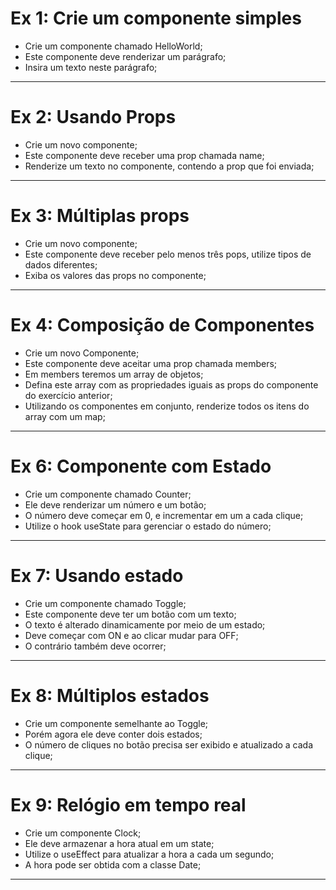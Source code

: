 # Ex 1: Crie um componente simples
* Crie um componente chamado HelloWorld;
* Este componente deve renderizar um parágrafo;
* Insira um texto neste parágrafo;

***

# Ex 2: Usando Props
* Crie um novo componente;
* Este componente deve receber uma prop chamada
name;
* Renderize um texto no componente, contendo a
prop que foi enviada;

***

# Ex 3: Múltiplas props
* Crie um novo componente;
* Este componente deve receber pelo menos três
pops, utilize tipos de dados diferentes;
* Exiba os valores das props no componente;

***

# Ex 4: Composição de Componentes
* Crie um novo Componente;
* Este componente deve aceitar uma prop chamada members;
* Em members teremos um array de objetos;
* Defina este array com as propriedades iguais as props do
componente do exercício anterior;
* Utilizando os componentes em conjunto, renderize todos os
itens do array com um map;

***

# Ex 6: Componente com Estado
* Crie um componente chamado Counter;
* Ele deve renderizar um número e um botão;
* O número deve começar em 0, e incrementar em
um a cada clique;
* Utilize o hook useState para gerenciar o estado do
número;

***

# Ex 7: Usando estado
* Crie um componente chamado Toggle;
* Este componente deve ter um botão com um texto;
* O texto é alterado dinamicamente por meio de um
estado;
* Deve começar com ON e ao clicar mudar para OFF;
* O contrário também deve ocorrer;

***

# Ex 8: Múltiplos estados
* Crie um componente semelhante ao Toggle;
* Porém agora ele deve conter dois estados;
* O número de cliques no botão precisa ser exibido e
atualizado a cada clique;

***

# Ex 9: Relógio em tempo real
* Crie um componente Clock;
* Ele deve armazenar a hora atual em um state;
* Utilize o useEffect para atualizar a hora a cada um
segundo;
* A hora pode ser obtida com a classe Date;

***
